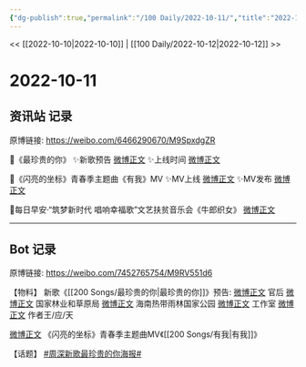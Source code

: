 ```yaml
---
{"dg-publish":true,"permalink":"/100 Daily/2022-10-11/","title":"2022-10-11","created":"2022-11-13T02:21:06.000+08:00","updated":"2023-04-11T14:46:33.000+08:00"}
---
```



<< [[2022-10-10\|2022-10-10]] | [[100 Daily/2022-10-12\|2022-10-12]] >>

# 2022-10-11

## 资讯站 记录

原博链接: https://weibo.com/6466290670/M9SpxdgZR

🌟《最珍贵的你》
✨新歌预告 [微博正文](https://m.weibo.cn/6466290670/4823447245162968)
✨上线时间 [微博正文](https://m.weibo.cn/6466290670/4823449962545229)

🌟《闪亮的坐标》青春季主题曲《有我》MV
✨MV上线 [微博正文](https://m.weibo.cn/6466290670/4823479435657819)
✨MV发布 [微博正文](https://m.weibo.cn/6466290670/4823471182317435)

🌟每日早安·“筑梦新时代 唱响幸福歌”文艺扶贫音乐会《牛郎织女》 [微博正文](https://m.weibo.cn/6466290670/4823305254866604)

---
## Bot 记录

原博链接: https://weibo.com/7452765754/M9RV551d6

【物料】
新歌《[[200 Songs/最珍贵的你\|最珍贵的你]]》预告:
[微博正文](https://m.weibo.cn/5248300719/4823448997857802) 官后
[微博正文](https://m.weibo.cn/2749447053/4823445160072227) 国家林业和草原局
[微博正文](https://m.weibo.cn/3494657737/4823463337920616) 海南热带雨林国家公园
[微博正文](https://m.weibo.cn/7478855230/4823455243175577) 工作室
[微博正文](https://m.weibo.cn/5025365433/4823490911801530) 作者王/应/天

[微博正文](https://m.weibo.cn/7582049516/4823466292021305) 《闪亮的坐标》青春季主题曲MV《[[200 Songs/有我\|有我]]》

【话题】
[#周深新歌最珍贵的你海报#](https://s.weibo.com/weibo?q=%23%E5%91%A8%E6%B7%B1%E6%96%B0%E6%AD%8C%E6%9C%80%E7%8F%8D%E8%B4%B5%E7%9A%84%E4%BD%A0%E6%B5%B7%E6%8A%A5%23)
